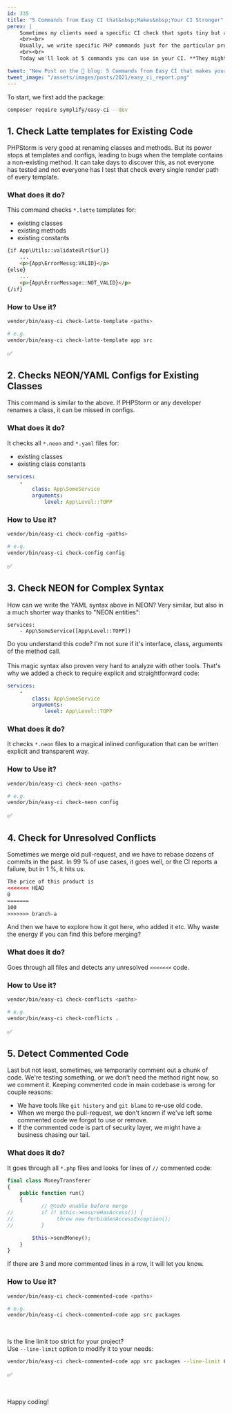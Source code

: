 ```yaml
---
id: 335
title: "5 Commands from Easy CI that&nbsp;Makes&nbsp;Your CI Stronger"
perex: |
    Sometimes my clients need a specific CI check that spots tiny but annoying bugs, and they cannot be discovered by PHPStan, Rector, or coding standard tool. It can be unresolved conflict `<<<<<<`, invalid config syntax, or forgotten commented code.
    <br><br>
    Usually, we write specific PHP commands just for the particular project and let them rotten in spaghetti time. Instead, I cherry-pick those commands to **a package called `symplify/easy-ci`**. That way, I can use them in any project and improve them.
    <br><br>
    Today we'll look at 5 commands you can use in your CI. **They might save you from bugs that no other tool can check**.

tweet: "New Post on the 🐘 blog: 5 Commands from Easy CI that makes your CI Stronger   #nettefw #neon #git #codereview"
tweet_image: "/assets/images/posts/2021/easy_ci_report.png"
---
```


To start, we first add the package:

```bash
composer require symplify/easy-ci --dev
```

## 1. Check Latte templates for Existing Code

PHPStorm is very good at renaming classes and methods. But its power stops at templates and configs, leading to bugs when the template contains a non-existing method. It can take days to discover this, as not everyone has tested and not everyone has I test that check every single render path of every template.

### What does it do?

This command checks `*.latte` templates for:

* existing classes
* existing methods
* existing constants

```html
{if App\Utils::validateUlr($url)}
    ...
    <p>{App\ErrorMessg:VALID}</p>
{else}
    ...
    <p>{App\ErrorMessage::NOT_VALID}</p>
{/if}
```

### How to Use it?

```bash
vendor/bin/easy-ci check-latte-template <paths>

# e.g.
vendor/bin/easy-ci check-latte-template app src
```

<p class="text-success pt-3 pb-3">✅</p>

## 2. Checks NEON/YAML Configs for Existing Classes

This command is similar to the above. If PHPStorm or any developer renames a class, it can be missed in configs.

### What does it do?

It checks all `*.neon` and `*.yaml` files for:

* existing classes
* existing class constants

```yaml
services:
    -
        class: App\SomeService
        arguments:
            level: App\Level::TOPP
```

### How to Use it?

```bash
vendor/bin/easy-ci check-config <paths>

# e.g.
vendor/bin/easy-ci check-config config
```

<p class="text-success pt-3 pb-3">✅</p>


## 3. Check NEON for Complex Syntax

How can we write the YAML syntax above in NEON? Very similar, but also in a much shorter way thanks to "NEON entities":

```neon
services:
    - App\SomeService([App\Level::TOPP])
```

Do you understand this code? I'm not sure if it's interface, class, arguments of the method call.
<br>
<br>
This magic syntax also proven very hard to analyze with other tools. That's why we added a check to require explicit and straightforward code:

```yaml
services:
    -
        class: App\SomeService
        arguments:
            level: App\Level::TOPP
```

### What does it do?

It checks `*.neon` files to a magical inlined configuration that can be written explicit and transparent way.

### How to Use it?

```bash
vendor/bin/easy-ci check-neon <paths>

# e.g.
vendor/bin/easy-ci check-neon config
```

<p class="text-success pt-3 pb-3">✅</p>

## 4. Check for Unresolved Conflicts

Sometimes we merge old pull-request, and we have to rebase dozens of commits in the past. In 99 % of use cases, it goes well, or the CI reports a failure, but in 1 %, it hits us.

```html
The price of this product is
<<<<<<< HEAD
0
=======
100
>>>>>>> branch-a
```

And then we have to explore how it got here, who added it etc. Why waste the energy if you can find this before merging?

### What does it do?

Goes through all files and detects any unresolved `<<<<<<<` code.

### How to Use it?

```bash
vendor/bin/easy-ci check-conflicts <paths>

# e.g.
vendor/bin/easy-ci check-conflicts .
```

<p class="text-success pt-3 pb-3">✅</p>

## 5. Detect Commented Code

Last but not least, sometimes, we temporarily comment out a chunk of code. We're testing something, or we don't need the method right now, so we comment it. Keeping commented code in main codebase is wrong for couple reasons:

* We have tools like `git history` and `git blame` to re-use old code.
* When we merge the pull-request, we don't known if we've left some commented code we forgot to use or remove.
* If the commented code is part of security layer, we might have a business chasing our tail.

### What does it do?

It goes through all `*.php` files and looks for lines of `//` commented code:

```php
final class MoneyTransferer
{
    public function run()
    {
           // @todo enable before merge
//         if (! $this->ensureHasAccess()) {
//              throw new ForbiddenAccessException();
//         }

        $this->sendMoney();
    }
}
```

If there are 3 and more commented lines in a row, it will let you know.

### How to Use it?

```bash
vendor/bin/easy-ci check-commented-code <paths>

# e.g.
vendor/bin/easy-ci check-commented-code app src packages
```

<br>

Is the line limit too strict for your project?
<br>
Use `--line-limit` option to modify it to your needs:

```bash
vendor/bin/easy-ci check-commented-code app src packages --line-limit 6
```

<p class="text-success pt-3 pb-3">✅</p>

<br>

Happy coding!
